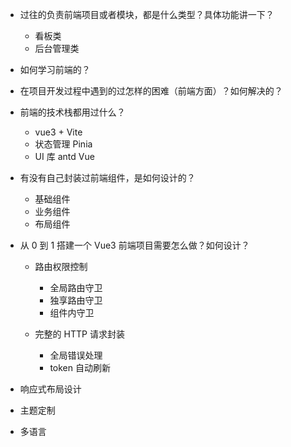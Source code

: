 - 过往的负责前端项目或者模块，都是什么类型？具体功能讲一下？

  - 看板类
  - 后台管理类

- 如何学习前端的？
- 在项目开发过程中遇到的过怎样的困难（前端方面）？如何解决的？

- 前端的技术栈都用过什么？

  - vue3 + Vite
  - 状态管理 Pinia
  - UI 库 antd Vue

- 有没有自己封装过前端组件，是如何设计的？
  - 基础组件
  - 业务组件
  - 布局组件
- 从 0 到 1 搭建一个 Vue3 前端项目需要怎么做？如何设计？

  - 路由权限控制

    - 全局路由守卫
    - 独享路由守卫
    - 组件内守卫

  - 完整的 HTTP 请求封装

    - 全局错误处理
    - token 自动刷新

- 响应式布局设计
- 主题定制
- 多语言
